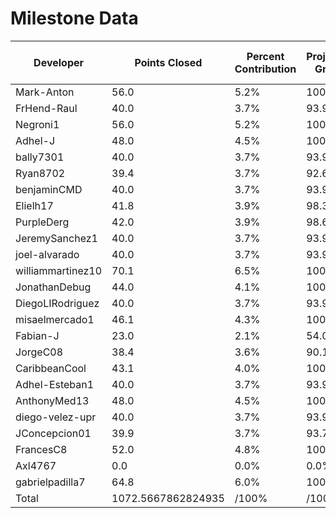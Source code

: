 # Milestone Data

| Developer | Points Closed | Percent Contribution | Projected Grade | Lecture Topic Tasks |
| --------- | ------------- | -------------------- | --------------- | ------------------- |
| Mark-Anton | 56.0 | 5.2% | 100.0% | 0 |
| FrHend-Raul | 40.0 | 3.7% | 93.9% | 3 |
| Negroni1 | 56.0 | 5.2% | 100.0% | 2 |
| Adhel-J | 48.0 | 4.5% | 100.0% | 0 |
| bally7301 | 40.0 | 3.7% | 93.9% | 2 |
| Ryan8702 | 39.4 | 3.7% | 92.6% | 2 |
| benjaminCMD | 40.0 | 3.7% | 93.9% | 3 |
| Elielh17 | 41.8 | 3.9% | 98.3% | 4 |
| PurpleDerg | 42.0 | 3.9% | 98.6% | 1 |
| JeremySanchez1 | 40.0 | 3.7% | 93.9% | 1 |
| joel-alvarado | 40.0 | 3.7% | 93.9% | 2 |
| williammartinez10 | 70.1 | 6.5% | 100.0% | 4 |
| JonathanDebug | 44.0 | 4.1% | 100.0% | 3 |
| DiegoLIRodriguez | 40.0 | 3.7% | 93.9% | 1 |
| misaelmercado1 | 46.1 | 4.3% | 100.0% | 3 |
| Fabian-J | 23.0 | 2.1% | 54.0% | 0 |
| JorgeC08 | 38.4 | 3.6% | 90.1% | 1 |
| CaribbeanCool | 43.1 | 4.0% | 100.0% | 1 |
| Adhel-Esteban1 | 40.0 | 3.7% | 93.9% | 1 |
| AnthonyMed13 | 48.0 | 4.5% | 100.0% | 4 |
| diego-velez-upr | 40.0 | 3.7% | 93.9% | 2 |
| JConcepcion01 | 39.9 | 3.7% | 93.7% | 2 |
| FrancesC8 | 52.0 | 4.8% | 100.0% | 2 |
| Axl4767 | 0.0 | 0.0% | 0.0% | 0 |
| gabrielpadilla7 | 64.8 | 6.0% | 100.0% | 3 |
| Total | 1072.5667862824935 | /100% | /100% | 47 |
